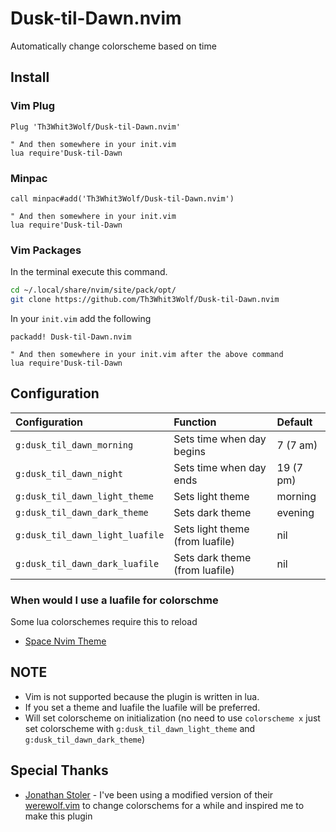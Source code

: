 # Dusk-til-Dawn.nvim

Automatically change colorscheme based on time

## Install

### Vim Plug

```vim
Plug 'Th3Whit3Wolf/Dusk-til-Dawn.nvim'

" And then somewhere in your init.vim
lua require'Dusk-til-Dawn
```

### Minpac

```vim
call minpac#add('Th3Whit3Wolf/Dusk-til-Dawn.nvim')

" And then somewhere in your init.vim
lua require'Dusk-til-Dawn
```

### Vim Packages

In the terminal execute this command.

```sh
cd ~/.local/share/nvim/site/pack/opt/
git clone https://github.com/Th3Whit3Wolf/Dusk-til-Dawn.nvim
```

In your `init.vim` add the following

```vim
packadd! Dusk-til-Dawn.nvim
```

```vim
" And then somewhere in your init.vim after the above command
lua require'Dusk-til-Dawn
```

## Configuration

|          Configuration          |             Function            |  Default  |
| :------------------------------ | :------------------------------ | :-------- |
| `g:dusk_til_dawn_morning`       | Sets time when day begins       | 7  (7 am) |
| `g:dusk_til_dawn_night`         | Sets time when day ends         | 19 (7 pm) |
| `g:dusk_til_dawn_light_theme`   | Sets light theme                | morning   |
| `g:dusk_til_dawn_dark_theme`    | Sets dark theme                 | evening   |
| `g:dusk_til_dawn_light_luafile` | Sets light theme (from luafile) | nil       |
| `g:dusk_til_dawn_dark_luafile`  | Sets dark theme (from luafile)  | nil       |

### When would I use a luafile for colorschme

Some lua colorschemes require this to reload

- [Space Nvim Theme](https://github.com/Th3Whit3Wolf/space-nvim-theme)

## NOTE

- Vim is not supported because the plugin is written in lua.
- If you set a theme and luafile the luafile will be preferred.
- Will set colorscheme on initialization (no need to use `colorscheme x` just set colorscheme with `g:dusk_til_dawn_light_theme` and `g:dusk_til_dawn_dark_theme`)

## Special Thanks

- [Jonathan Stoler](https://github.com/jonstoler) - I've been using a modified version of their [werewolf.vim](https://github.com/jonstoler/werewolf.vim) to change colorschems for a while and inspired me to make this plugin

